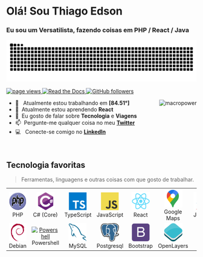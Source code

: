 <h1 align="left" id="macropower-title"> Olá! Sou Thiago Edson</h1>
<h3 align="left">Eu sou um Versatilista, fazendo coisas em PHP / React / Java</h3>

![Snake animation](https://github.com/GuillaumeFalourd/GuillaumeFalourd/blob/output/github-contribution-grid-snake.svg)

<p align="left">
  <a href="https://github.com/thiagoedson/thiagoedson">
    <img src="https://komarev.com/ghpvc/?username=thiagoedson" alt="page views" />
  </a>
  <a href="https://thiagoedson.readthedocs.io/en/latest/?">
    <img alt="Read the Docs" src="https://img.shields.io/readthedocs/macropower?logo=read-the-docs">
  </a>

  <a href="https://github.com/thiagoedson?tab=followers">
    <img alt="GitHub followers" src="https://img.shields.io/github/followers/thiagoedson?color=green&logo=github">
  </a>
  
</p>

<a href="#macropower-title">
  <img src="https://github-readme-stats.vercel.app/api?username=thiagoedson&show_icons=true&count_private=true&include_all_commits=true" alt="macropower" align="right" />
</a>

- :office: &nbsp; Atualmente estou trabalhando em **[84.51°]**
- :seedling: &nbsp;Atualmente estou aprendendo **React**
- :speech_balloon: &nbsp;Eu gosto de falar sobre **Tecnologia** e **Viagens**
- :mailbox: &nbsp;Pergunte-me qualquer coisa no meu **[Twitter]**
- :computer: &nbsp; Conecte-se comigo no **[LinkedIn]**

<br>

<h2 align="left" id="macropower-tech">Tecnologia favoritas</h2>

> Ferramentas, linguagens e outras coisas com que gosto de trabalhar.

<table>
  <tr>
   <td align="center" width="96">
      <a href="#macropower-tech">
        <img src="./img/php-original.svg" width="48" height="48" alt="C#" />
      </a>
      <br>PHP
    </td>
    <td align="center" width="96">
      <a href="#macropower-tech">
        <img src="./img/csharp-original.svg" width="48" height="48" alt="C#" />
      </a>
      <br>C#&nbsp;(Core)
    </td>
    <td align="center" width="96">
      <a href="#macropower-tech">
        <img src="./img/typescript-original.svg" width="48" height="48" alt="TypeScript" />
      </a>
      <br>TypeScript
    </td>
    <td align="center" width="96">
      <a href="#macropower-tech">
        <img src="./img/javascript-original.svg" width="48" height="48" alt="JavaScript" />
      </a>
      <br>JavaScript
    </td>
    <td align="center" width="96">
      <a href="#macropower-tech" >
        <img src="./img/react-original.svg" width="48" height="48" alt="React" />
      </a>
      <br>React
    </td>
    <td align="center" width="96">
      <a href="#macropower-tech" >
        <img src="./img/google_maps-original.svg" width="48" height="48" alt="Google Maps" />
      </a>
      <br>Google Maps
    </td>
    <td align="center" width="96">
      <a href="#macropower-tech" >
        <img src="./img/java-original.svg" width="48" height="48" alt="Java" />
      </a>
      <br>Java
    </td>
    
  </tr>
  <tr>
    <td align="center"  width="96">
      <a href="#macropower-tech">
        <img src="./img/debian-original.svg" width="48" height="48" alt="Debian" />
      </a>
      <br>Debian
    </td>
    <td align="center" width="96">
      <a href="#macropower-tech">
        <img src="https://raw.githubusercontent.com/PowerShell/PowerShell/master/assets/ps_black_128.svg" width="48" height="48" alt="Powershell" />
      </a>
      <br>Powershell
    </td>
    <td align="center"  width="96">
      <a href="#macropower-tech">
        <img src="./img/mysql-original.svg" width="48" height="48" alt="MySQL" />
      </a>
      <br>MySQL
    </td>
    <td align="center"  width="96">
      <a href="#macropower-tech">
        <img src="./img/postgres-original.svg" width="48" height="48" alt="Postgresql" />
      </a>
      <br>Postgresql
    </td>
    <td align="center" width="96">
      <a href="#macropower-tech">
        <img src="./img/bootstrap-plain.svg" width="48" height="48" alt="Bootstrap" />
      </a>
      <br>Bootstrap
    </td>
    <td align="center" width="96">
      <a href="#macropower-tech" >
        <img src="./img/open_layers-original.svg" width="48" height="48" alt="OpenLayers" />
      </a>
      <br>OpenLayers
    </td>
  </tr>
</table>


[linkedin]: https://www.linkedin.com/in/thiagoedson/ "Thiago Edson"
[twitter]: https://twitter.com/thiagoedson "Thiago Edson"
